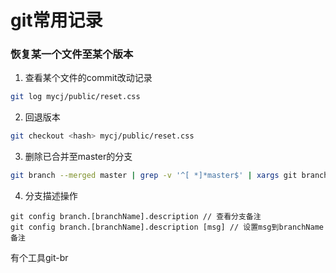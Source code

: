 # git常用记录

### 恢复某一个文件至某个版本

1. 查看某个文件的commit改动记录

```zsh
git log mycj/public/reset.css
```

2. 回退版本

```zsh
git checkout <hash> mycj/public/reset.css
```

3. 删除已合并至master的分支

```bash
git branch --merged master | grep -v '^[ *]*master$' | xargs git branch -d
```

4. 分支描述操作

```
git config branch.[branchName].description // 查看分支备注
git config branch.[branchName].description [msg] // 设置msg到branchName备注
```

有个工具git-br
